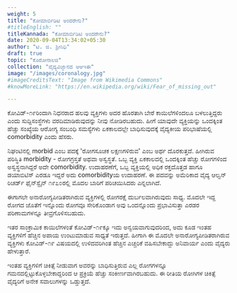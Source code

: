 ```yaml
---
weight: 5
title: "ಕೋಮಾರ್ಬಿಡಿಟಿ ಅಂದರೇನು?"
#titleEnglish: ""
titleKannada: "ಕೋಮಾರ್ಬಿಡಿಟಿ ಅಂದರೇನು?"
date: 2020-09-04T13:34:02+05:30
author: "ಟಿ. ಜಿ. ಶ್ರೀನಿಧಿ"
draft: true
topic: "ಕೊರೋನಾಲಜಿ"
collection: "ವೈದ್ಯವಿಜ್ಞಾನದ ಅಆಇಈ"
image: "/images/coronalogy.jpg"
#imageCreditsText: "Image from Wikimedia Commons"
#knowMoreLink: "https://en.wikipedia.org/wiki/Fear_of_missing_out"

---
```


ಕೋವಿಡ್-೧೯ರಿಂದಾಗಿ ನಿಧನರಾದ ಹಲವು ವ್ಯಕ್ತಿಗಳು ಅದರ ಹೊರತಾಗಿ ಬೇರೆ ಕಾಯಿಲೆಗಳಿಂದಲೂ ಬಳಲುತ್ತಿದ್ದರು ಎಂದು ಸುದ್ದಿಸಂಸ್ಥೆಗಳು ವರದಿಮಾಡಿರುವುದನ್ನು ನೀವು ನೋಡಿರಬಹುದು. ಹೀಗೆ ಯಾವುದೇ ವ್ಯಕ್ತಿಯನ್ನು ಒಂದಕ್ಕಿಂತ ಹೆಚ್ಚು ಸಂಖ್ಯೆಯ ಆರೋಗ್ಯ ಸಂಬಂಧಿ ಸಮಸ್ಯೆಗಳು ಏಕಕಾಲದಲ್ಲೇ ಬಾಧಿಸುವುದಕ್ಕೆ ವೈದ್ಯಕೀಯ ಪರಿಭಾಷೆಯಲ್ಲಿ comorbidity ಎಂದು ಹೆಸರು.

ನಿಘಂಟಿನಲ್ಲಿ morbid ಎಂಬ ಪದಕ್ಕೆ 'ರೋಗಸೂಚಕ ಲಕ್ಷಣಗಳಿರುವ' ಎಂಬ ಅರ್ಥ ದೊರಕುತ್ತದೆ. ಹೀಗಿರುವ ಪರಿಸ್ಥಿತಿ morbidity - ರೋಗಗ್ರಸ್ತತೆ ಅಥವಾ ಅಸ್ವಸ್ಥತೆ. ಒಬ್ಬ ವ್ಯಕ್ತಿ ಏಕಕಾಲದಲ್ಲಿ ಒಂದಕ್ಕಿಂತ ಹೆಚ್ಚು ರೋಗಗಳಿಂದ ಅಸ್ವಸ್ಥನಾಗಿದ್ದರೆ ಅದೇ comorbidity. ಉದಾಹರಣೆಗೆ, ಒಬ್ಬ ವ್ಯಕ್ತಿಯಲ್ಲಿ ಅಧಿಕ ರಕ್ತದೊತ್ತಡ ಹಾಗೂ ಡಯಾಬಿಟಿಸ್ ಎರಡೂ ಇದ್ದರೆ ಅದು comorbidityಯ ಉದಾಹರಣೆ. ಈ ಪದವನ್ನು ಅಮೆರಿಕಾದ ವೈದ್ಯ ಆಲ್ವನ್ ರಿಚರ್ಡ್ ಫೈನ್‌ಸ್ಟೈನ್ ೧೯೭೦ರಲ್ಲಿ ಮೊದಲ ಬಾರಿಗೆ ಪರಿಚಯಿಸಿದರು ಎನ್ನಲಾಗಿದೆ. 

ಈಗಾಗಲೇ ಅನಾರೋಗ್ಯಪೀಡಿತರಾಗಿರುವ ವ್ಯಕ್ತಿಗಳಲ್ಲಿ ರೋಗರಕ್ಷೆ ದುರ್ಬಲವಾಗಿರುವುದು ಸಾಧ್ಯ. ಮೊದಲೇ ಇದ್ದ ರೋಗದ ಜೊತೆಗೆ ಇನ್ನೊಂದು ರೋಗವೂ ಸೇರಿಕೊಂಡಾಗ ಅವು ಒಂದನ್ನೊಂದು ಪ್ರಭಾವಿಸುತ್ತಾ ಎರಡರ ಪರಿಣಾಮಗಳನ್ನೂ ತೀವ್ರಗೊಳಿಸಬಹುದು.

ಇತರ ಸಾಂಕ್ರಾಮಿಕ ಕಾಯಿಲೆಗಳಂತೆ ಕೋವಿಡ್-೧೯ಕ್ಕೂ ಇದು ಅನ್ವಯವಾಗುವುದರಿಂದ, ಅದು ಕೂಡ ಇಂತಹ ವ್ಯಕ್ತಿಗಳಿಗೆ ಹೆಚ್ಚಿನ ಅಪಾಯ ಉಂಟುಮಾಡುವ ಸಾಧ್ಯತೆ ಇರುತ್ತದೆ. ಹೀಗಾಗಿ ಈ ಮೊದಲೇ ಅನಾರೋಗ್ಯಪೀಡಿತರಾಗಿರುವ ವ್ಯಕ್ತಿಗಳು ಕೋವಿಡ್-೧೯ ವಿಷಯದಲ್ಲಿ ಉಳಿದವರಿಗಿಂತ ಹೆಚ್ಚಿನ ಎಚ್ಚರಿಕೆ ವಹಿಸಬೇಕಾದ್ದು ಅನಿವಾರ್ಯ ಎಂದು ವೈದ್ಯರು ಹೇಳುತ್ತಾರೆ. 

ಇಂತಹ ವ್ಯಕ್ತಿಗಳಿಗೆ ಚಿಕಿತ್ಸೆ ನೀಡುವಾಗ ಅವರನ್ನು ಬಾಧಿಸುತ್ತಿರುವ ಎಲ್ಲ ರೋಗಗಳನ್ನೂ ಗಮನದಲ್ಲಿಟ್ಟುಕೊಳ್ಳಬೇಕಾದ್ದರಿಂದ ಆ ಪ್ರಕ್ರಿಯೆ ಹೆಚ್ಚು ಸಂಕೀರ್ಣವಾಗಿರಬಹುದು. ಈ ರೀತಿಯ ರೋಗಿಗಳ ಚಿಕಿತ್ಸೆ ವೈದ್ಯರಿಗೆ ಅನೇಕ ಸವಾಲುಗಳನ್ನು ಒಡ್ಡುತ್ತದೆ.